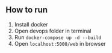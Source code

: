 ## How to run
1. Install docker
2. Open devops folder in terminal
3. Run `docker-compose up -d --build`
4. Open `localhost:5000/web` in browser
